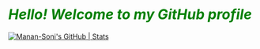 <h1 style = 'color:green;'><i>Hello! Welcome to my GitHub profile</i></h1>

[![Manan-Soni's GitHub | Stats](https://stats.quine.sh/Manan-Soni/github?theme=dark)](https://quine.sh?utm_source=widgets&utm_campaign=Manan-Soni)

